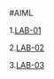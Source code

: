 #AIML

1.[LAB-01](https://github.com/Vishwavardhanidumpeti/AIML-lab/blob/main/Aiml_Lab_01.ipynb)

2.[LAB-02](https://github.com/Vishwavardhanidumpeti/AIML-lab/blob/main/Aiml_Lab_02.ipynb)

3.[LAB-03](https://github.com/Vishwavardhanidumpeti/AIML-lab/blob/main/Aiml_Lab_03.ipynb)

